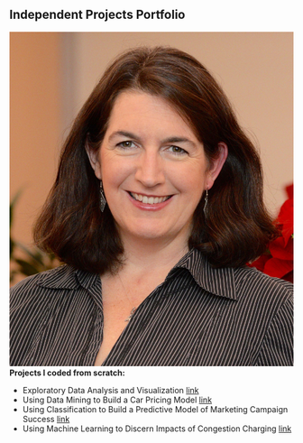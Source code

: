 ## Independent Projects Portfolio
![headshot](./assets/headshot.jpg)
**Projects I coded from scratch:**

+ Exploratory Data Analysis and Visualization [link](https://github.com/abroaddus/AI-ML-Portfolio/tree/main/Exploratory%20Data%20Analysis%20and%20Visualization/README.md)
+ Using Data Mining to Build a Car Pricing Model [link](https://github.com/abroaddus/AI-ML-Portfolio/blob/main/Using%20Data%20Mining%20to%20Build%20a%20Car%20Pricing%20Model/README.md)
+ Using Classification to Build a Predictive Model of Marketing Campaign Success [link](https://github.com/abroaddus/AI-ML-Portfolio/tree/main/Using%20Data%20Mining%20to%20Build%20a%20Car%20Pricing%20Model/README.md)
+ Using Machine Learning to Discern Impacts of Congestion Charging [link](https://github.com/abroaddus/AI-ML-Portfolio/blob/main/Using%20Machine%20Learning%20to%20Discern%20Policy%20Impacts/README.md)


